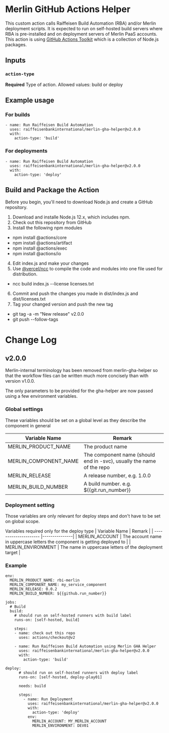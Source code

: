 # Merlin GitHub Actions Helper

This custom action calls Raiffeisen Build Automation (RBA) and/or Merlin deployment scripts. It is expected to run on self-hosted build servers where RBA is pre-installed and on deployment servers of Merlin PaaS accounts. 
This action is using [GitHub Actions Toolkit](https://github.com/actions/toolkit) which is a collection of Node.js packages. 

## Inputs

### `action-type`

**Required** Type of action. Allowed values: build or deploy

## Example usage

### For builds
```
- name: Run Raiffeisen Build Automation
  uses: raiffeisenbankinternational/merlin-gha-helper@v2.0.0
  with:
    action-type: 'build'
```

### For deployments
```
- name: Run Raiffeisen Build Automation
  uses: raiffeisenbankinternational/merlin-gha-helper@v2.0.0
  with:
    action-type: 'deploy'
```

## Build and Package the Action

Before you begin, you'll need to download Node.js and create a GitHub repository.

1. Download and installe Node.js 12.x, which includes npm.
2. Check out this repository from GitHub
3. Install the following npm modules
  * npm install @actions/core
  * npm install @actions/artifact
  * npm install @actions/exec
  * npm install @actions/io
4. Edit index.js and make your changes
5. Use [@vercel/ncc](https://github.com/vercel/ncc) to compile the code and modules into one file used for distribution.
  * ncc build index.js --license licenses.txt
6. Commit and push the changes you made in dist/index.js and dist/licenses.txt
7. Tag your changed version and push the new tag
  * git tag -a -m "New release" v2.0.0
  * git push --follow-tags


# Change Log

## v2.0.0

Merlin-internal terminology has been removed from merlin-gha-helper so that the workflow files
can be written much more concisely than with version v1.0.0.

The only parameters to be provided for the gha-helper are now passed using a few environment variables.

### Global settings

These variables should be set on a global level as they describe the component in general

| Variable Name         | Remark        | 
| --------------------- |---------------| 
| MERLIN_PRODUCT_NAME   | The product name                       |
| MERLIN_COMPONENT_NAME | The component name (should end in -svc), usually the name of the repo|
| MERLIN_RELEASE        | A release number, e.g. 1.0.0 |
| MERLIN_BUILD_NUMBER   | A build number. e.g. ${{git.run_number}} |


### Deployment setting

Those variables are only relevant for deploy steps and don't have to be set
on global scope.

Variables required only for the deploy type
| Variable Name         | Remark        | 
| --------------------- |---------------| 
| MERLIN_ACCOUNT        | The account name in uppercase letters the component is getting deployed to |
| MERLIN_ENVIRONMENT    | The name in uppercase letters of the deployment target |

### Example
```
env:
  MERLIN_PRODUCT_NAME: rbi-merlin
  MERLIN_COMPONENT_NAME: my_service_component
  MERLIN_RELEASE: 0.0.2
  MERLIN_BUILD_NUMBER: ${{github.run_number}}

jobs:
  # Build
  build:
    # should run on self-hosted runners with build label
    runs-on: [self-hosted, build]

    steps:
    - name: check out this repo
      uses: actions/checkout@v2
  
    - name: Run Raiffeisen Build Automation using Merlin GHA Helper
      uses: raiffeisenbankinternational/merlin-gha-helper@v2.0.0
      with:
        action-type: 'build'

deploy:
      # should run on self-hosted runners with deploy label
      runs-on: [self-hosted, deploy-play01]

      needs: build
      
      steps:
        - name: Run Deployment
          uses: raiffeisenbankinternational/merlin-gha-helper@v2.0.0
          with:
            action-type: 'deploy'
          env:
            MERLIN_ACCOUNT: MY_MERLIN_ACCOUNT
            MERLIN_ENVIRONMENT: DEV01
```
